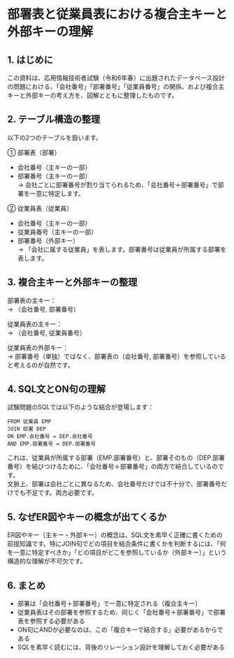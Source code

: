# 部署表と従業員表における複合主キーと外部キーの理解

## 1. はじめに

この資料は、応用情報技術者試験（令和6年春）に出題されたデータベース設計の問題における、「会社番号」「部署番号」「従業員番号」の関係、および複合主キーと外部キーの考え方を、図解とともに整理したものです。

## 2. テーブル構造の整理

以下の2つのテーブルを扱います。

① 部署表（部署）  
- 会社番号（主キーの一部）  
- 部署番号（主キーの一部）  
→ 会社ごとに部署番号が割り当てられるため、「会社番号＋部署番号」で部署を一意に特定します。  

② 従業員表（従業員）  
- 会社番号（主キーの一部）  
- 従業員番号（主キーの一部）  
- 部署番号（外部キー）  
→ 「会社に属する従業員」を表します。部署番号は従業員が所属する部署を表します。

## 3. 複合主キーと外部キーの整理

部署表の主キー：  
→ （会社番号, 部署番号）  

従業員表の主キー：  
→ （会社番号, 従業員番号）  

従業員表の外部キー：  
→ 部署番号（単独）ではなく、部署表の（会社番号, 部署番号）を参照していると考えるのが自然です。

## 4. SQL文とON句の理解

試験問題のSQLでは以下のような結合が登場します：  

```
FROM 従業員 EMP  
JOIN 部署 DEP  
ON EMP.会社番号 = DEP.会社番号  
AND EMP.部署番号 = DEP.部署番号  
```

これは、従業員が所属する部署（EMP.部署番号）と、部署そのもの（DEP.部署番号）を結びつけるために、「会社番号＋部署番号」の両方で結合しているのです。  
文脈上、部署は会社ごとに異なるため、会社番号だけでは不十分で、部署番号だけでも不足です。両方必要です。

## 5. なぜER図やキーの概念が出てくるか

ER図やキー（主キー・外部キー）の概念は、SQL文を素早く正確に書くための前提知識です。特にJOIN句でどの項目を結合条件に書くかを判断するには、「何を一意に特定すべきか」「どの項目がどこを参照しているか（外部キー）」という構造的な理解が不可欠です。

## 6. まとめ

- 部署は「会社番号＋部署番号」で一意に特定される（複合主キー）  
- 従業員表はその部署を参照するため、同じく「会社番号＋部署番号」で部署表を参照する必要がある  
- ON句にANDが必要なのは、この「複合キーで結合する」必要があるからである  
- SQLを素早く読むには、背後のリレーション設計を理解しておく必要がある
